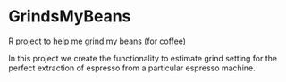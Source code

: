 # GrindsMyBeans
R project to help me grind my beans (for coffee)

In this project we create the functionality to estimate grind setting for the perfect extraction of espresso from a particular espresso machine.
